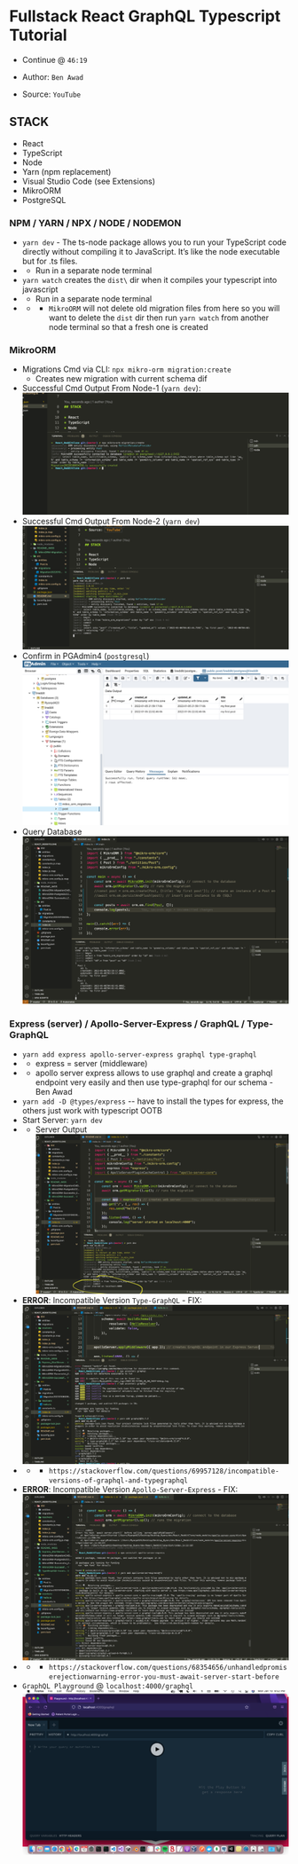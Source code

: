 # Fullstack React GraphQL Typescript Tutorial

* Continue @ `46:19`

* Author: `Ben Awad`
* Source: `YouTube`

## STACK

* React
* TypeScript
* Node
* Yarn (npm replacement)
* Visual Studio Code (see Extensions)
* MikroORM
* PostgreSQL

### NPM / YARN / NPX / NODE / NODEMON
* `yarn dev` - The ts-node package allows you to run your TypeScript code directly without compiling it to JavaScript. It’s like the node executable but for .ts files.
* * Run in a separate node terminal
* `yarn watch` creates the `dist\` dir when it compiles your typescript into javascript
* * Run in a separate node terminal
* * * `MikroORM` will not delete old migration files from here so you will want to delete the `dist` dir then run `yarn watch` from another node terminal so that a fresh one is created

### MikroORM
* Migrations Cmd via CLI: `npx mikro-orm migration:create` 
  * Creates new migration with current schema dif
* Successful Cmd Output From Node-1 (`yarn dev`): ![Migration-Run1](README_IMGS/MikroORM-MigrationCMD_Success.png)
* Successful Cmd Output From Node-2 (`yarn dev`) ![Migration-Run2](README_IMGS/MikroORM-Successful_CMD-YARN_DEV.png)
* Confirm in PGAdmin4 (`postgresql`) ![Confirm-SQL-Worked](README_IMGS/MikroORM-PostgreSUCCESS-Confirm.png)
* Query Database ![Query-Posts](README_IMGS/MikroORM-Successful_Query.png)

### Express (server) / Apollo-Server-Express / GraphQL / Type-GraphQL
* `yarn add express apollo-server-express graphql type-graphql`
* * express = server (middleware)
* * apollo server express allows to use graphql and create a graphql endpoint very easily and then use type-graphql for our schema - Ben Awad
* `yarn add -D @types/express` -- have to install the types for express, the others just work with typescript OOTB
* Start Server: `yarn dev`
* * Server Output ![Start-Express-Server-via-Yarn-Dev-Cmd](README_IMGS/Express_StartServer_YarnDev.png)
* **ERROR**: Incompatible Version `Type-GraphQL` - FIX: ![TypeGraphQL-Fix](README_IMGS/TypeGraphQL-IncompatibleVersion-Fix.png)
* * * `https://stackoverflow.com/questions/69957128/incompatible-versions-of-graphql-and-typegraphql`
* **ERROR**: Incompatible Version `Apollo-Server-Express` - FIX: ![Apollo-Server-Express-Fix](README_IMGS/Apollo-Server-Express_Incompatible_Version-FIX.png)
* * * `https://stackoverflow.com/questions/68354656/unhandledpromiserejectionwarning-error-you-must-await-server-start-before`
* `GraphQL Playground` @ `localhost:4000/graphql` ![graphql-playground-endpoint](README_IMGS/GraphQL-Playground.png)